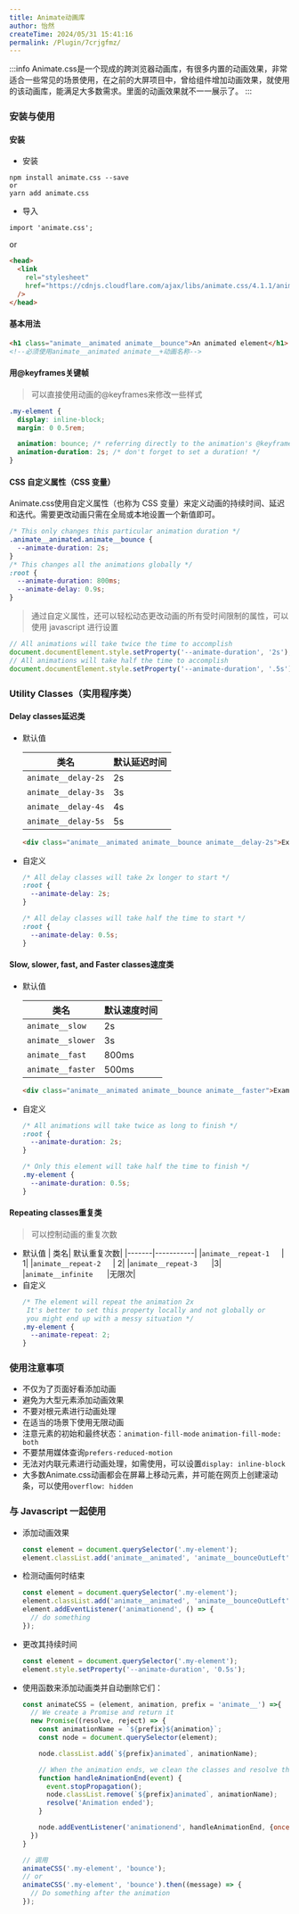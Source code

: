 ```yaml
---
title: Animate动画库
author: 怡然
createTime: 2024/05/31 15:41:16
permalink: /Plugin/7crjgfmz/
---
```


:::info
Animate.css是一个现成的跨浏览器动画库，有很多内置的动画效果，非常适合一些常见的场景使用，在之前的大屏项目中，曾给组件增加动画效果，就使用的该动画库，能满足大多数需求。里面的动画效果就不一一展示了。
:::

### 安装与使用
#### 安装
- 安装
```
npm install animate.css --save
or
yarn add animate.css
```
- 导入
```
import 'animate.css';
```
or
```html
<head>
  <link
    rel="stylesheet"
    href="https://cdnjs.cloudflare.com/ajax/libs/animate.css/4.1.1/animate.min.css"
  />
</head>
```
#### 基本用法
```html
<h1 class="animate__animated animate__bounce">An animated element</h1>
<!--必须使用animate__animated animate__+动画名称-->
```
#### 用@keyframes关键帧
> 可以直接使用动画的@keyframes来修改一些样式

```css
.my-element {
  display: inline-block;
  margin: 0 0.5rem;

  animation: bounce; /* referring directly to the animation's @keyframe declaration */
  animation-duration: 2s; /* don't forget to set a duration! */
}
```
#### CSS 自定义属性（CSS 变量）
Animate.css使用自定义属性（也称为 CSS 变量）来定义动画的持续时间、延迟和迭代。需要更改动画只需在全局或本地设置一个新值即可。
```css
/* This only changes this particular animation duration */
.animate__animated.animate__bounce {
  --animate-duration: 2s;
}
/* This changes all the animations globally */
:root {
  --animate-duration: 800ms;
  --animate-delay: 0.9s;
}
```
> 通过自定义属性，还可以轻松动态更改动画的所有受时间限制的属性，可以使用 javascript 进行设置

```js
// All animations will take twice the time to accomplish
document.documentElement.style.setProperty('--animate-duration', '2s');
// All animations will take half the time to accomplish
document.documentElement.style.setProperty('--animate-duration', '.5s');
```

### Utility Classes（实用程序类）
#### Delay classes延迟类
- 默认值

  | 类名| 默认延迟时间|
  |-------|-----------|
  |`animate__delay-2s`|	2s|
  |`animate__delay-3s`|	3s|
  |`animate__delay-4s`	|4s|
  |`animate__delay-5s`	|5s|
  
  ```html
  <div class="animate__animated animate__bounce animate__delay-2s">Example</div>
  ```
- 自定义
  ```css
  /* All delay classes will take 2x longer to start */
  :root {
    --animate-delay: 2s;
  }

  /* All delay classes will take half the time to start */
  :root {
    --animate-delay: 0.5s;
  }
  ```
#### Slow, slower, fast, and Faster classes速度类
- 默认值

  | 类名| 默认速度时间|
  |-------|-----------|
  |`animate__slow`|	2s|
  |`animate__slower`|	3s|
  |`animate__fast`	|800ms|
  |`animate__faster`	|500ms|
  
  ```html
  <div class="animate__animated animate__bounce animate__faster">Example</div>
  ```
- 自定义
  ```css
  /* All animations will take twice as long to finish */
  :root {
    --animate-duration: 2s;
  }

  /* Only this element will take half the time to finish */
  .my-element {
    --animate-duration: 0.5s;
  }
  ```

#### Repeating classes重复类
> 可以控制动画的重复次数
- 默认值
  | 类名| 默认重复次数|
  |-------|-----------|
  |`animate__repeat-1	`|	1|
  |`animate__repeat-2	`|	2|
  |`animate__repeat-3	`	|3|
  |`animate__infinite	`	|无限次|
- 自定义
  ```css
  /* The element will repeat the animation 2x
   It's better to set this property locally and not globally or
   you might end up with a messy situation */
  .my-element {
    --animate-repeat: 2;
  }
  ```

### 使用注意事项
- 不仅为了页面好看添加动画
- 避免为大型元素添加动画效果
- 不要对根元素进行动画处理
- 在适当的场景下使用无限动画
- 注意元素的初始和最终状态：`animation-fill-mode` `animation-fill-mode: both`
- 不要禁用媒体查询`prefers-reduced-motion`
- 无法对内联元素进行动画处理，如需使用，可以设置`display: inline-block`
- 大多数Animate.css动画都会在屏幕上移动元素，并可能在网页上创建滚动条，可以使用`overflow: hidden`

### 与 Javascript 一起使用
- 添加动画效果
  ```js
  const element = document.querySelector('.my-element');
  element.classList.add('animate__animated', 'animate__bounceOutLeft');
  ```
- 检测动画何时结束
  ```js
  const element = document.querySelector('.my-element');
  element.classList.add('animate__animated', 'animate__bounceOutLeft');
  element.addEventListener('animationend', () => {
    // do something
  });
  ```
- 更改其持续时间
  ```js
  const element = document.querySelector('.my-element');
  element.style.setProperty('--animate-duration', '0.5s');
  ```
- 使用函数来添加动画类并自动删除它们：
  ```js
  const animateCSS = (element, animation, prefix = 'animate__') =>{
    // We create a Promise and return it
    new Promise((resolve, reject) => {
      const animationName = `${prefix}${animation}`;
      const node = document.querySelector(element);

      node.classList.add(`${prefix}animated`, animationName);

      // When the animation ends, we clean the classes and resolve the Promise
      function handleAnimationEnd(event) {
        event.stopPropagation();
        node.classList.remove(`${prefix}animated`, animationName);
        resolve('Animation ended');
      }

      node.addEventListener('animationend', handleAnimationEnd, {once: true});
    })
  }

  // 调用
  animateCSS('.my-element', 'bounce');
  // or
  animateCSS('.my-element', 'bounce').then((message) => {
    // Do something after the animation
  });
  ```

